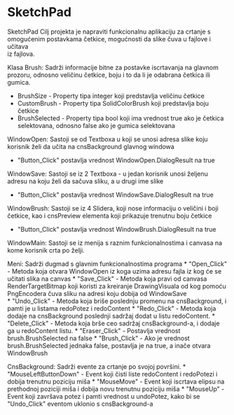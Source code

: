 # SketchPad
SketchPad
Cilj projekta je napraviti funkcionalnu aplikaciju za crtanje s omogućenim postavkama četkice, mogućnosti da slike čuva u fajlove i učitava   
iz fajlova.

Klasa Brush:
  Sadrži informacije bitne za postavke iscrtavanja na glavnom prozoru, odnosno veličinu četkice, boju i to da li je odabrana četkica ili   
  gumica.
  - BrushSize - Property tipa integer koji predstavlja veličinu četkice
  - CustomBrush - Property tipa SolidColorBrush koji predstavlja boju četkice
  - BrushSelected - Property tipa bool koji ima vrednost true ako je četkica selektovana, odnosno false ako je gumica selektovana

WindowOpen:
  Sastoji se od Textboxa u koji se unosi adresa slike koju korisnik želi da učita na cnsBackground glavnog windowa
  - "Button_Click" postavlja vrednost WindowOpen.DialogResult na true
  
WindowSave:
  Sastoji se iz 2 Textboxa - u jedan korisnik unosi željenu adresu na koju želi da sačuva sliku, a u drugi ime slike
  - "Button_Click" postavlja vrednost WindowSave.DialogResult na true

WindowBrush:
  Sastoji se iz 4 Slidera, koji nose informaciju o veličini i boji četkice, kao i cnsPreview elementa koji prikazuje trenutnu boju četkice
  - "Button_Click" postavlja vrednost WindowBrush.DialogResult na true

WindowMain:
  Sastoji se iz menija s raznim funkcionalnostima i canvasa na kome korisnik crta po želji.
  
  Meni:
    Sadrži dugmad s glavnim funkcionalnostima programa
    * "Open_Click" - Metoda koja otvara WindowOpen iz koga uzima adresu fajla iz kog će se učitati slika na canvas
    * "Save_Click" - Metoda koja pravi od canvasa RenderTargetBitmap koji koristi za kreiranje DrawingVisuala od kog pomoću PngEncodera čuva
                   sliku na adresi koju dobija od WindowSave       
    * "Undo_Click" - Metoda koja briše poslednju promenu na cnsBackground, i pamti je u listama redoPotez i redoContent
    * "Redo_Click" - Metoda koja dodaje na cnsBackground poslednji sadržaj dodat u listu redoContent.
    * "Delete_Click" - Metoda koja brše ceo sadržaj cnsBackground-a, i dodaje ga u redoContent listu.
    * "Eraser_Click" - Postavlja vrednost brush.BrushSelected na false
    * "Brush_Click" - Ako je vrednost brush.BrushSelected jednaka false, postavlja je na true, a inače otvara WindowBrush
  
  CnsBackground:
    Sadrži evente za crtanje po svojoj površini.
    * "MouseLeftButtonDown" - Event koji čisti liste redoContent i redoPotezi i dobija trenutnu poziciju miša
    * "MouseMove" - Event koji iscrtava elipsu na prethodnoj poziciji miša i dobija novu trenutnu poziciju miša
    * "MouseUp" - Event koji završava potez i pamti vrednost u undoPotez, kako bi se "Undo_Click" eventom uklonio s cnsBackground-a
    
